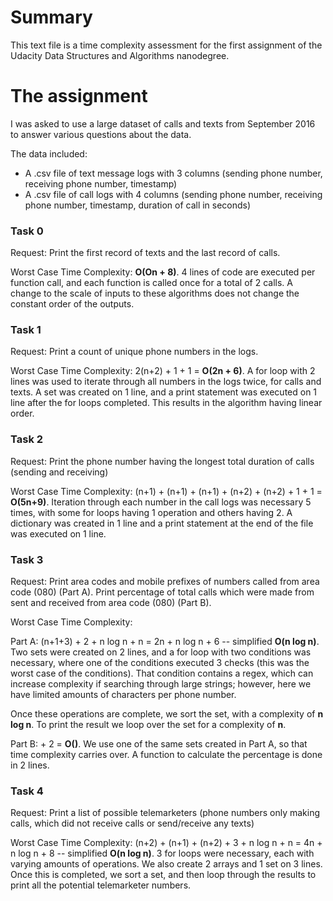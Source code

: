 # Summary

This text file is a time complexity assessment for the first assignment of the Udacity Data Structures and Algorithms nanodegree.

# The assignment

I was asked to use a large dataset of calls and texts from September 2016 to answer various questions about the data.

The data included:

- A .csv file of text message logs with 3 columns (sending phone number, receiving phone number, timestamp)
- A .csv file of call logs with 4 columns (sending phone number, receiving phone number, timestamp, duration of call in seconds)

### Task 0

Request: Print the first record of texts and the last record of calls.

Worst Case Time Complexity: **O(On + 8)**.  4 lines of code are executed per function call, and each function is called once for a total of 2 calls.  A change to the scale of inputs to these algorithms does not change the constant order of the outputs.

### Task 1

Request: Print a count of unique phone numbers in the logs.

Worst Case Time Complexity: 2(n+2) + 1 + 1 = **O(2n + 6)**.  A for loop with 2 lines was used to iterate through all numbers in the logs twice, for calls and texts.  A set was created on 1 line, and a print statement was executed on 1 line after the for loops completed. This results in the algorithm having linear order.

### Task 2

Request: Print the phone number having the longest total duration of calls (sending and receiving)

Worst Case Time Complexity: (n+1) + (n+1) + (n+1) + (n+2) + (n+2) + 1 + 1 = **O(5n+9)**.  Iteration through each number in the call logs was necessary 5 times, with some for loops having 1 operation and others having 2.  A dictionary was created in 1 line and a print statement at the end of the file was executed on 1 line.

### Task 3

Request: Print area codes and mobile prefixes of numbers called from area code (080) (Part A).  Print percentage of total calls which were made from sent and received from area code (080) (Part B). 

Worst Case Time Complexity: 

Part A:  (n+1+3) + 2 + n log n + n = 2n + n log n + 6 -- simplified **O(n log n)**. Two sets were created on 2 lines, and a for loop with two conditions was necessary, where one of the conditions executed 3 checks (this was the worst case of the conditions).  That condition contains a regex, which can increase complexity if searching through large strings; however, here we have limited amounts of characters per phone number.

Once these operations are complete, we sort the set, with a complexity of **n log n**. To print the result we loop over the set for a complexity of **n**.

Part B: + 2 = **O()**.  We use one of the same sets created in Part A, so that time complexity carries over. A function to calculate the percentage is done in 2 lines.

### Task 4

Request: Print a list of possible telemarketers (phone numbers only making calls, which did not receive calls or send/receive any texts)

Worst Case Time Complexity: (n+2) + (n+1) + (n+2) + 3 + n log n + n = 4n + n log n + 8 -- simplified **O(n log n)**. 3 for loops were necessary, each with varying amounts of operations.  We also create 2 arrays and 1 set on 3 lines.  Once this is completed, we sort a set, and then loop through the results to print all the potential telemarketer numbers.